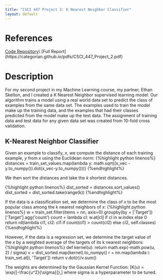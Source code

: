 ```yaml
---
title: "CSCI 447 Project 2: K Nearest Neighbor Classifier"
layout: default
---
```


<h1>References</h1>
<a href = "https://github.com/EthanSkelton9/csci447_project2">Code Repository</a>\
[Full Report](https://categorian.github.io/pdfs/CSCI_447_Project_2.pdf)

<h1>Description</h1>

<p>
For my second project in my Machine Learning course, my partner, Ethan Skelton, and I created a K Nearest Neighbor supervised learning model. Our algorithm trains a model using a real world data set to predict the class of examples from the same data set. The examples used to train the model make up the training data, and the examples that had their classes predicted from the model make up the test data. The assignment of training data and test data for any given data set was created from 10-fold cross validation. 
</p>

<h2>K-Nearest Neighbor Classifier</h2>

<p>
Given an example to classify, <em>x</em>, we compute the distance of each training example, <em>y</em> from <em>x</em> using the Euclidean norm:
{%highlight python linenos%}
distances = train_set_values.map(lambda y: math.sqrt((x_vec - y.to_numpy()).dot(x_vec-y.to_numpy())))
{%endhighlight%}
</p>

<p>
We then sort the distances and take the <em>k</em> shortest distances.

{%highlight python linenos%}
dist_sorted = distances.sort_values()
dist_sorted = dist_sorted.take(range(k))
{%endhighlight%}
</p>

<p>
If the data is a classification set, we determine the class of <em>x</em> to be the most popular class among the k nearest neighbors of <em>x</em>:
{%highlight python linenos%}
w = train_set.filter(items = nn, axis=0).groupby(by = ['Target'])['Target'].agg('count')
count = lambda cl: w.at[cl] if cl in w.index else 0
return rd(lambda cl1, cl2: cl1 if count(cl1) > count(cl2) else cl2, self.classes)
{%endhighlight%}
</p>

<p>
However, if the data is a regression set, we determine the target value of the <em>x</em> by a weighted average of the targets of its k nearest neighbors:
{%highlight python linenos%}
def kernel(u):
    return math.exp(-math.pow(u, 2) / sigma)
v = dist_sorted.map(kernel).to_numpy()
r = nn.map(lambda i: train_set.at[i, 'Target'])
return v.dot(r)/v.sum()

The weights are determined by the Gaussian Kernel Function:
\[K(u) = \exp{[-\frac{u^2}{\sigma}]},\]
where sigma is a hyperparameter to be tuned. 
</p>

